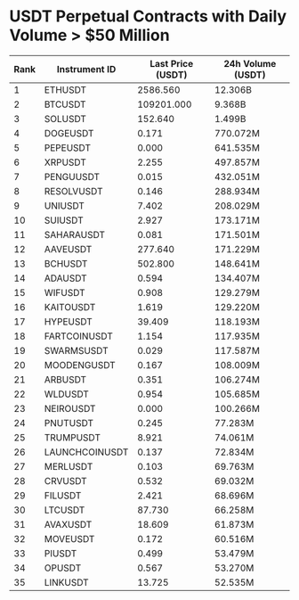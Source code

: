 # USDT Perpetual Contracts with Daily Volume > $50 Million

| Rank | Instrument ID | Last Price (USDT) | 24h Volume (USDT) |
|------|---------------|-------------------|-------------------|
| 1 | ETHUSDT | 2586.560 | 12.306B |
| 2 | BTCUSDT | 109201.000 | 9.368B |
| 3 | SOLUSDT | 152.640 | 1.499B |
| 4 | DOGEUSDT | 0.171 | 770.072M |
| 5 | PEPEUSDT | 0.000 | 641.535M |
| 6 | XRPUSDT | 2.255 | 497.857M |
| 7 | PENGUUSDT | 0.015 | 432.051M |
| 8 | RESOLVUSDT | 0.146 | 288.934M |
| 9 | UNIUSDT | 7.402 | 208.029M |
| 10 | SUIUSDT | 2.927 | 173.171M |
| 11 | SAHARAUSDT | 0.081 | 171.501M |
| 12 | AAVEUSDT | 277.640 | 171.229M |
| 13 | BCHUSDT | 502.800 | 148.641M |
| 14 | ADAUSDT | 0.594 | 134.407M |
| 15 | WIFUSDT | 0.908 | 129.279M |
| 16 | KAITOUSDT | 1.619 | 129.220M |
| 17 | HYPEUSDT | 39.409 | 118.193M |
| 18 | FARTCOINUSDT | 1.154 | 117.935M |
| 19 | SWARMSUSDT | 0.029 | 117.587M |
| 20 | MOODENGUSDT | 0.167 | 108.009M |
| 21 | ARBUSDT | 0.351 | 106.274M |
| 22 | WLDUSDT | 0.954 | 105.685M |
| 23 | NEIROUSDT | 0.000 | 100.266M |
| 24 | PNUTUSDT | 0.245 | 77.283M |
| 25 | TRUMPUSDT | 8.921 | 74.061M |
| 26 | LAUNCHCOINUSDT | 0.137 | 72.834M |
| 27 | MERLUSDT | 0.103 | 69.763M |
| 28 | CRVUSDT | 0.532 | 69.032M |
| 29 | FILUSDT | 2.421 | 68.696M |
| 30 | LTCUSDT | 87.730 | 66.258M |
| 31 | AVAXUSDT | 18.609 | 61.873M |
| 32 | MOVEUSDT | 0.172 | 60.516M |
| 33 | PIUSDT | 0.499 | 53.479M |
| 34 | OPUSDT | 0.567 | 53.270M |
| 35 | LINKUSDT | 13.725 | 52.535M |

